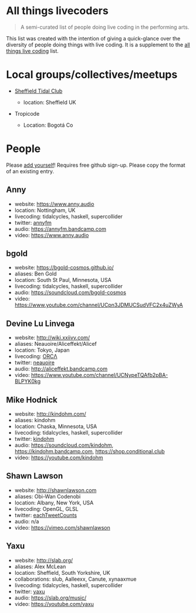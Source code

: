 # All things livecoders

> A semi-curated list of people doing live coding in the performing arts.

This list was created with the intention of giving a quick-glance over the diversity of people doing things with live coding. It is a supplement to the [all things live coding](https://github.com/toplap/awesome-livecoding) list.

# Local groups/collectives/meetups

* [Sheffield Tidal Club](https://tidalclub.github.io/sheffield)
  - location: Sheffield UK
  
* Tropicode
  - Location: Bogotá Co

# People

Please [add yourself](https://github.com/toplap/livecoders/edit/master/README.md)! Requires free github sign-up. Please copy the format of an existing entry.

## Anny
  - website: https://www.anny.audio
  - location: Nottingham, UK
  - livecoding: tidalcycles, haskell, supercollider
  - twitter: [annyfm](https://twitter.com/annyfm)
  - audio: https://annyfm.bandcamp.com
  - video: https://www.anny.audio

## bgold
  - website: https://bgold-cosmos.github.io/
  - aliases: Ben Gold
  - location: South St Paul, Minnesota, USA
  - livecoding: tidalcycles, haskell, supercollider
  - audio: https://soundcloud.com/bgold-cosmos
  - video: https://www.youtube.com/channel/UCpn3JDMUCSudVFC2x4uZWyA

## Devine Lu Linvega
  - website: http://wiki.xxiivv.com/
  - aliases: Neauoire/Aliceffekt/Alicef
  - location: Tokyo, Japan
  - livecoding: [ORCΛ](http://github.com/hundredrabbits/Orca)
  - twitter: [neauoire](http://twitter.com/neauoire)
  - audio: http://aliceffekt.bandcamp.com
  - video: https://www.youtube.com/channel/UCNypeTQAfb2pBA-BLPYK0kg

## Mike Hodnick
  - website: http://kindohm.com/
  - aliases: kindohm
  - location: Chaska, Minnesota, USA
  - livecoding: tidalcycles, haskell, supercollider
  - twitter: [kindohm](http://twitter.com/kindohm)
  - audio: https://soundcloud.com/kindohm, https://kindohm.bandcamp.com, https://shop.conditional.club
  - video: https://youtube.com/kindohm
  
## Shawn Lawson
  - website: http://shawnlawson.com
  - aliases: Obi-Wan Codenobi
  - location: Albany, New York, USA
  - livecoding: OpenGL, GLSL
  - twitter: [eachTweetCounts](http://twitter.com/eachtweetcounts)
  - audio: n/a
  - video: https://vimeo.com/shawnlawson

## Yaxu
  - website: http://slab.org/
  - aliases: Alex McLean
  - location: Sheffield, South Yorkshire, UK
  - collaborations: slub, Aalleexx, Canute, xynaaxmue
  - livecoding: tidalcycles, haskell, supercollider
  - twitter: [yaxu](http://twitter.com/yaxu)
  - audio: https://slab.org/music/
  - video: https://youtube.com/yaxu
